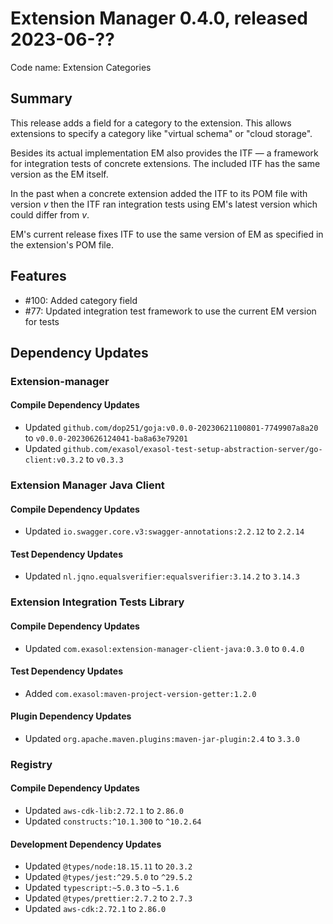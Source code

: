 # Extension Manager 0.4.0, released 2023-06-??

Code name: Extension Categories

## Summary

This release adds a field for a category to the extension. This allows extensions to specify a category like "virtual schema" or "cloud storage".

Besides its actual implementation EM also provides the ITF &mdash; a framework for integration tests of concrete extensions. The included ITF has the same version as the EM itself.

In the past when a concrete extension added the ITF to its POM file with version _v_ then the ITF ran integration tests using EM's latest version which could differ from _v_.

EM's current release fixes ITF to use the same version of EM as specified in the extension's POM file.

## Features

* #100: Added category field
* #77: Updated integration test framework to use the current EM version for tests

## Dependency Updates

### Extension-manager

#### Compile Dependency Updates

* Updated `github.com/dop251/goja:v0.0.0-20230621100801-7749907a8a20` to `v0.0.0-20230626124041-ba8a63e79201`
* Updated `github.com/exasol/exasol-test-setup-abstraction-server/go-client:v0.3.2` to `v0.3.3`

### Extension Manager Java Client

#### Compile Dependency Updates

* Updated `io.swagger.core.v3:swagger-annotations:2.2.12` to `2.2.14`

#### Test Dependency Updates

* Updated `nl.jqno.equalsverifier:equalsverifier:3.14.2` to `3.14.3`

### Extension Integration Tests Library

#### Compile Dependency Updates

* Updated `com.exasol:extension-manager-client-java:0.3.0` to `0.4.0`

#### Test Dependency Updates

* Added `com.exasol:maven-project-version-getter:1.2.0`

#### Plugin Dependency Updates

* Updated `org.apache.maven.plugins:maven-jar-plugin:2.4` to `3.3.0`

### Registry

#### Compile Dependency Updates

* Updated `aws-cdk-lib:2.72.1` to `2.86.0`
* Updated `constructs:^10.1.300` to `^10.2.64`

#### Development Dependency Updates

* Updated `@types/node:18.15.11` to `20.3.2`
* Updated `@types/jest:^29.5.0` to `^29.5.2`
* Updated `typescript:~5.0.3` to `~5.1.6`
* Updated `@types/prettier:2.7.2` to `2.7.3`
* Updated `aws-cdk:2.72.1` to `2.86.0`
